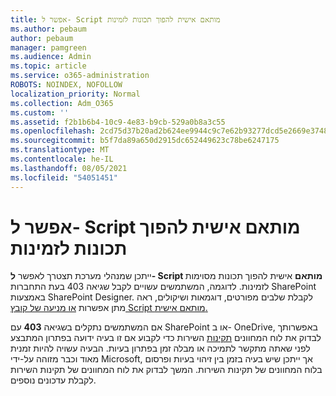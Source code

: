 ```yaml
---
title: אפשר ל- Script מותאם אישית להפוך תכונות לזמינות
ms.author: pebaum
author: pebaum
manager: pamgreen
ms.audience: Admin
ms.topic: article
ms.service: o365-administration
ROBOTS: NOINDEX, NOFOLLOW
localization_priority: Normal
ms.collection: Adm_O365
ms.custom: ''
ms.assetid: f2b1b6b4-10c9-4e83-b9cb-529a0b8a3c55
ms.openlocfilehash: 2cd75d37b20ad2b624ee9944c9c7e62b93277dcd5e2669e3748647636d99e1b0
ms.sourcegitcommit: b5f7da89a650d2915dc652449623c78be6247175
ms.translationtype: MT
ms.contentlocale: he-IL
ms.lasthandoff: 08/05/2021
ms.locfileid: "54051451"
---
```

# <a name="allow-custom-script-to-enable-features"></a>אפשר ל- Script מותאם אישית להפוך תכונות לזמינות

ייתכן שמנהלי מערכת תצטרך לאפשר **ל- Script מותאם** אישית להפוך תכונות מסוימות לזמינות. לדוגמה, המשתמשים עשויים לקבל שגיאה 403 בעת התחברות SharePoint באמצעות SharePoint Designer. לקבלת שלבים מפורטים, דוגמאות ושיקולים, ראה מתן אפשרות [או מניעה של קובץ Script מותאם אישית.](https://docs.microsoft.com/sharepoint/allow-or-prevent-custom-script)

אם המשתמשים נתקלים בשגיאה **403** עם SharePoint או ב- OneDrive, באפשרותך לבדוק את לוח המחוונים [תקינות](https://admin.microsoft.com/AdminPortal/Home#/servicehealth) השירות כדי לקבוע אם זו בעיה ידועה בפתרון המתבצע לפני שאתה מתקשר לתמיכה או מבלה זמן בפתרון בעיות. הבעיה עשויה להיות זמנית מאוד וכבר מזוהה על-ידי Microsoft, אך ייתכן שיש בעיה בזמן בין זיהוי בעיות ופרסום בלוח המחוונים של תקינות השירות. המשך לבדוק את לוח המחוונים של תקינות השירות לקבלת עדכונים נוספים.

